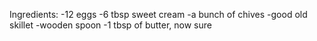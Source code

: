 Ingredients:
-12 eggs
-6 tbsp sweet cream
-a bunch of chives
-good old skillet
-wooden spoon
-1 tbsp of butter, now sure
